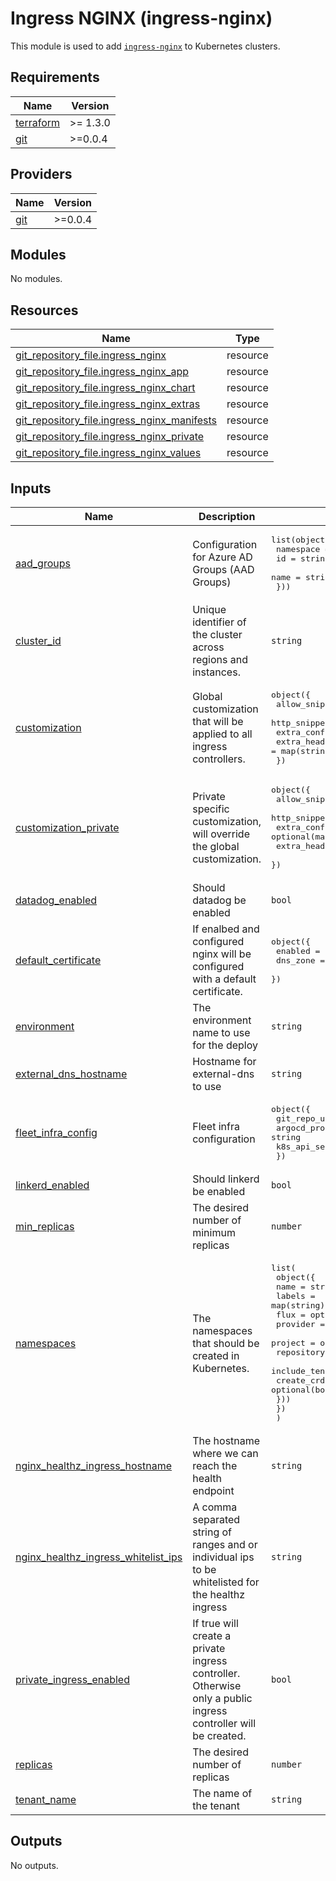 # Ingress NGINX (ingress-nginx)

This module is used to add [`ingress-nginx`](https://github.com/kubernetes/ingress-nginx) to Kubernetes clusters.

## Requirements

| Name | Version |
|------|---------|
| <a name="requirement_terraform"></a> [terraform](#requirement\_terraform) | >= 1.3.0 |
| <a name="requirement_git"></a> [git](#requirement\_git) | >=0.0.4 |

## Providers

| Name | Version |
|------|---------|
| <a name="provider_git"></a> [git](#provider\_git) | >=0.0.4 |

## Modules

No modules.

## Resources

| Name | Type |
|------|------|
| [git_repository_file.ingress_nginx](https://registry.terraform.io/providers/xenitab/git/latest/docs/resources/repository_file) | resource |
| [git_repository_file.ingress_nginx_app](https://registry.terraform.io/providers/xenitab/git/latest/docs/resources/repository_file) | resource |
| [git_repository_file.ingress_nginx_chart](https://registry.terraform.io/providers/xenitab/git/latest/docs/resources/repository_file) | resource |
| [git_repository_file.ingress_nginx_extras](https://registry.terraform.io/providers/xenitab/git/latest/docs/resources/repository_file) | resource |
| [git_repository_file.ingress_nginx_manifests](https://registry.terraform.io/providers/xenitab/git/latest/docs/resources/repository_file) | resource |
| [git_repository_file.ingress_nginx_private](https://registry.terraform.io/providers/xenitab/git/latest/docs/resources/repository_file) | resource |
| [git_repository_file.ingress_nginx_values](https://registry.terraform.io/providers/xenitab/git/latest/docs/resources/repository_file) | resource |

## Inputs

| Name | Description | Type | Default | Required |
|------|-------------|------|---------|:--------:|
| <a name="input_aad_groups"></a> [aad\_groups](#input\_aad\_groups) | Configuration for Azure AD Groups (AAD Groups) | <pre>list(object({<br/>    namespace = string<br/>    id        = string<br/>    name      = string<br/>  }))</pre> | n/a | yes |
| <a name="input_cluster_id"></a> [cluster\_id](#input\_cluster\_id) | Unique identifier of the cluster across regions and instances. | `string` | n/a | yes |
| <a name="input_customization"></a> [customization](#input\_customization) | Global customization that will be applied to all ingress controllers. | <pre>object({<br/>    allow_snippet_annotations = bool<br/>    http_snippet              = string<br/>    extra_config              = map(string)<br/>    extra_headers             = map(string)<br/>  })</pre> | <pre>{<br/>  "allow_snippet_annotations": false,<br/>  "extra_config": {},<br/>  "extra_headers": {},<br/>  "http_snippet": ""<br/>}</pre> | no |
| <a name="input_customization_private"></a> [customization\_private](#input\_customization\_private) | Private specific customization, will override the global customization. | <pre>object({<br/>    allow_snippet_annotations = optional(bool)<br/>    http_snippet              = optional(string)<br/>    extra_config              = optional(map(string))<br/>    extra_headers             = optional(map(string))<br/>  })</pre> | `{}` | no |
| <a name="input_datadog_enabled"></a> [datadog\_enabled](#input\_datadog\_enabled) | Should datadog be enabled | `bool` | `false` | no |
| <a name="input_default_certificate"></a> [default\_certificate](#input\_default\_certificate) | If enalbed and configured nginx will be configured with a default certificate. | <pre>object({<br/>    enabled  = bool,<br/>    dns_zone = string,<br/>  })</pre> | <pre>{<br/>  "dns_zone": "",<br/>  "enabled": false<br/>}</pre> | no |
| <a name="input_environment"></a> [environment](#input\_environment) | The environment name to use for the deploy | `string` | n/a | yes |
| <a name="input_external_dns_hostname"></a> [external\_dns\_hostname](#input\_external\_dns\_hostname) | Hostname for external-dns to use | `string` | `""` | no |
| <a name="input_fleet_infra_config"></a> [fleet\_infra\_config](#input\_fleet\_infra\_config) | Fleet infra configuration | <pre>object({<br/>    git_repo_url        = string<br/>    argocd_project_name = string<br/>    k8s_api_server_url  = string<br/>  })</pre> | n/a | yes |
| <a name="input_linkerd_enabled"></a> [linkerd\_enabled](#input\_linkerd\_enabled) | Should linkerd be enabled | `bool` | `false` | no |
| <a name="input_min_replicas"></a> [min\_replicas](#input\_min\_replicas) | The desired number of minimum replicas | `number` | n/a | yes |
| <a name="input_namespaces"></a> [namespaces](#input\_namespaces) | The namespaces that should be created in Kubernetes. | <pre>list(<br/>    object({<br/>      name   = string<br/>      labels = map(string)<br/>      flux = optional(object({<br/>        provider            = string<br/>        project             = optional(string)<br/>        repository          = string<br/>        include_tenant_name = optional(bool, false)<br/>        create_crds         = optional(bool, false)<br/>      }))<br/>    })<br/>  )</pre> | n/a | yes |
| <a name="input_nginx_healthz_ingress_hostname"></a> [nginx\_healthz\_ingress\_hostname](#input\_nginx\_healthz\_ingress\_hostname) | The hostname where we can reach the health endpoint | `string` | n/a | yes |
| <a name="input_nginx_healthz_ingress_whitelist_ips"></a> [nginx\_healthz\_ingress\_whitelist\_ips](#input\_nginx\_healthz\_ingress\_whitelist\_ips) | A comma separated string of ranges and or individual ips to be whitelisted for the healthz ingress | `string` | `""` | no |
| <a name="input_private_ingress_enabled"></a> [private\_ingress\_enabled](#input\_private\_ingress\_enabled) | If true will create a private ingress controller. Otherwise only a public ingress controller will be created. | `bool` | `false` | no |
| <a name="input_replicas"></a> [replicas](#input\_replicas) | The desired number of replicas | `number` | n/a | yes |
| <a name="input_tenant_name"></a> [tenant\_name](#input\_tenant\_name) | The name of the tenant | `string` | n/a | yes |

## Outputs

No outputs.
